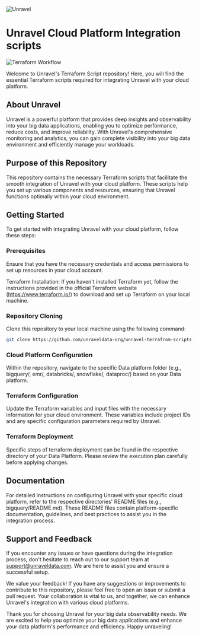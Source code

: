 ![Unravel](https://www.unraveldata.com/wp-content/themes/unravel-child/src/images/unLogo.svg)  

# Unravel Cloud Platform Integration scripts

![Terraform Workflow](https://github.com/unraveldata-org/unravel-terraform-scripts/actions/workflows/run-prcheck.yml/badge.svg)

Welcome to Unravel's Terraform Script repository! Here, you will find the essential Terraform scripts required for  integrating Unravel with your cloud platform.

## About Unravel
Unravel is a powerful platform that provides deep insights and observability into your big data applications, enabling you to optimize performance, reduce costs, and improve reliability. With Unravel's comprehensive monitoring and analytics, you can gain complete visibility into your big data environment and efficiently manage your workloads.

## Purpose of this Repository
This repository contains the necessary Terraform scripts that facilitate the smooth integration of Unravel with your cloud platform. These scripts help you set up various components and resources, ensuring that Unravel functions optimally within your cloud environment.

## Getting Started
To get started with integrating Unravel with your cloud platform, follow these steps:

### Prerequisites
Ensure that you have the necessary credentials and access permissions to set up resources in your cloud account.

Terraform Installation: If you haven't installed Terraform yet, follow the instructions provided in the official Terraform website (https://www.terraform.io/) to download and set up Terraform on your local machine.

### Repository Cloning
Clone this repository to your local machine using the following command:

```bash
git clone https://github.com/unraveldata-org/unravel-terrafrom-scripts.git
```

### Cloud Platform Configuration
Within the repository, navigate to the specific Data platform folder (e.g., bigquery/, emr/, databricks/, snowflake/, dataproc/) based on your Data platform.

### Terraform Configuration
Update the Terraform variables and input files with the necessary information for your cloud environment. These variables include project IDs and any specific configuration parameters required by Unravel.

### Terraform Deployment
Specific steps of terraform deployment can be found in the respective directory of your Data Platform. Please review the execution plan carefully before applying changes.

## Documentation
For detailed instructions on configuring Unravel with your specific cloud platform, refer to the respective directories' README files (e.g., bigquery/README.md). These README files contain platform-specific documentation, guidelines, and best practices to assist you in the integration process.

## Support and Feedback
If you encounter any issues or have questions during the integration process, don't hesitate to reach out to our support team at support@unraveldata.com. We are here to assist you and ensure a successful setup.

We value your feedback! If you have any suggestions or improvements to contribute to this repository, please feel free to open an issue or submit a pull request. Your collaboration is vital to us, and together, we can enhance Unravel's integration with various cloud platforms.

Thank you for choosing Unravel for your big data observability needs. We are excited to help you optimize your big data applications and enhance your data platform's performance and efficiency. Happy unraveling!




